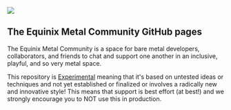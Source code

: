 ![](https://img.shields.io/badge/Stability-Experimental-red.svg)

## The Equinix Metal Community GitHub pages

The Equinix Metal Community is a space for bare metal developers, collaborators, and friends to chat and support one another in an inclusive, playful, and so very metal space.

This repository is [Experimental](https://github.com/packethost/standards/blob/master/experimental-statement.md) meaning that it's based on untested ideas or techniques and not yet established or finalized or involves a radically new and innovative style! This means that support is best effort (at best!) and we strongly encourage you to NOT use this in production.
